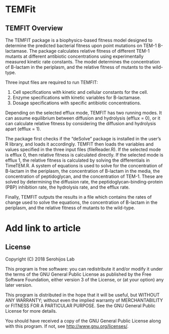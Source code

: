 # TEMFit

## TEMFIT Overview

The TEMFIT package is a biophysics-based fitness model designed to determine the predicted bacterial fitness upon point mutations on TEM-1 B-lactamase. The package calculates relative fitness of different TEM-1 mutants at different antibiotic concentrations using experimentally measured kinetic rate constants. The model determines the concentration of B-lactam in the periplasm, and the relative fitness of mutants to the wild-type. 

Three input files are required to run TEMFIT:
1.	Cell specifications with kinetic and cellular constants for the cell.
2.	Enzyme specifications with kinetic variables for B-lactamase.
3.	Dosage specifications with specific antibiotic concentrations.

Depending on the selected efflux mode, TEMFIT has two running modes. It can assume equilibrium between diffusion and hydrolysis (efflux = 0), or it can calculate relative fitness by considering the diffusion and hydrolysis apart (efflux = 1).

The package first checks if the “deSolve” package is installed in the user’s R library, and loads it accordingly. TEMFIT then loads the variables and values specified in the three input files (fileReader.R). If the selected mode is efflux 0, then relative fitness is calculated directly. If the selected mode is efflux 1, the relative fitness is calculated by solving the differentials in TimeTEM.R. A system of equations is used to solve for the concentration of B-lactam in the periplasm, the concentration of B-lactam in the media, the concentration of peptidoglycan, and the concentration of TEM-1. These are solved by determining the diffusion rate, the peptidoglycan-binding-protein (PBP) inhibition rate, the hydrolysis rate, and the efflux rate. 

Finally, TEMFIT outputs the results in a file which contains the rates of change used to solve the equations, the concentration of B-lactam in the periplasm, and the relative fitness of mutants to the wild-type.

# Add link to article

## License
Copyright (C) 2018 Serohijos Lab

This program is free software: you can redistribute it and/or modify it under the terms of the GNU General Public License as published by the Free Software Foundation, either version 3 of the License, or (at your option) any later version.

This program is distributed in the hope that it will be useful, but WITHOUT ANY WARRANTY; without even the implied warranty of MERCHANTABILITY or FITNESS FOR A PARTICULAR PURPOSE.  See the GNU General Public License for more details.

You should have received a copy of the GNU General Public License along with this program.  If not, see <http://www.gnu.org/licenses/>.
